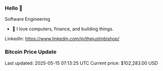 ### Hello 🤙  

Software Engineering

- 🔭 I love computers, finance, and building things.
  
LinkedIn: https://www.linkedin.com/in/thejustinbishop/  


















































































































### Bitcoin Price Update
Last updated: 2025-05-15 07:13:25 UTC
Current price: $102,283.00 USD
